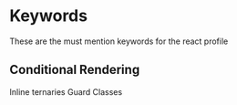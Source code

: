 # Keywords
These are the must mention keywords for the react profile

Conditional Rendering
---------------------
  Inline ternaries
  Guard Classes
